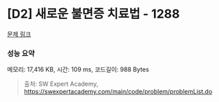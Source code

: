 # [D2] 새로운 불면증 치료법 - 1288 

[문제 링크](https://swexpertacademy.com/main/code/problem/problemDetail.do?contestProbId=AV18_yw6I9MCFAZN) 

### 성능 요약

메모리: 17,416 KB, 시간: 109 ms, 코드길이: 988 Bytes



> 출처: SW Expert Academy, https://swexpertacademy.com/main/code/problem/problemList.do